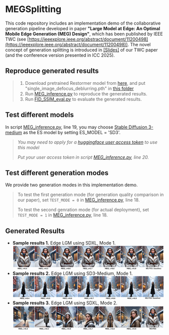 # MEGSplitting

This code repository includes an implementation demo of the collaborative generation pipeline developed in paper **"Large Model at Edge: An Optimal Mobile Edge Generation (MEG) Design"**, which has been published by IEEE TWC (see [https://ieeexplore.ieee.org/abstract/document/11200498](https://ieeexplore.ieee.org/abstract/document/11200498)). 
The novel concept of generation splitting is introduced in [[Slides]](./Optimal%20Energy-Delay%20Tradeoff%20for%20MEG.pdf) of our TWC paper (and the conference version presented in ICC 2025). 

## Reproduce generated results
> 1. Download pretrained Restormer model from [here](https://drive.google.com/drive/folders/1bRBG8DG_72AGA6-eRePvChlT5ZO4cwJ4?usp=sharing), and put "single_image_defocus_deblurring.pth" in [this folder](./Restormer/Defocus_Deblurring/pretrained_models)
> 2. Run [MEG_inference.py](./MEG_inference.py) to reproduce the generated results.
> 3. Run [FID_SSIM_eval.py](./FID_SSIM_eval.py) to evaluate the generated results.

## Test different models 
In script [MEG_inference.py](./MEG_inference.py), line 19, you may choose [Stable Diffusion 3-medium](https://huggingface.co/stabilityai/stable-diffusion-3-medium) as the ES model by setting ES_MODEL = 'SD3'. 
>  *You may need to apply for a [huggingface user access token](https://huggingface.co/docs/hub/security-tokens) to use this model*
> 
>  *Put your user access token in script [MEG_inference.py](./MEG_inference.py), line 20.*

## Test different generation modes
We provide two generation modes in this implementation demo. 
> To test the first generation mode (for generation quality comparison in our paper), set `TEST_MODE = 0` in [MEG_inference.py](./MEG_inference.py), line 18.
> 
> To test the second genration mode (for actual deployment), set `TEST_MODE = 1` in [MEG_inference.py](./MEG_inference.py), line 18.

## Generated Results
- **Sample results 1.** Edge LGM using SDXL, Mode 1.
![Edge LGM using SDXL, Mode 1](./demo/Samples.jpg)
- **Sample results 2.** Edge LGM using SD3-Medium, Mode 1.
![Edge LGM using SD3, Mode 1](./demo/Samples_SD3.jpg)
- **Sample results 3.** Edge LGM using SDXL, Mode 2.
![Edge LGM using SDXL, Mode 2](./demo/Samples_mode2.jpg)

